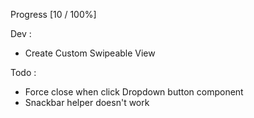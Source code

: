 Progress [10 / 100%]

Dev :
- Create Custom Swipeable View

Todo :
- Force close when click Dropdown button component
- Snackbar helper doesn't work
